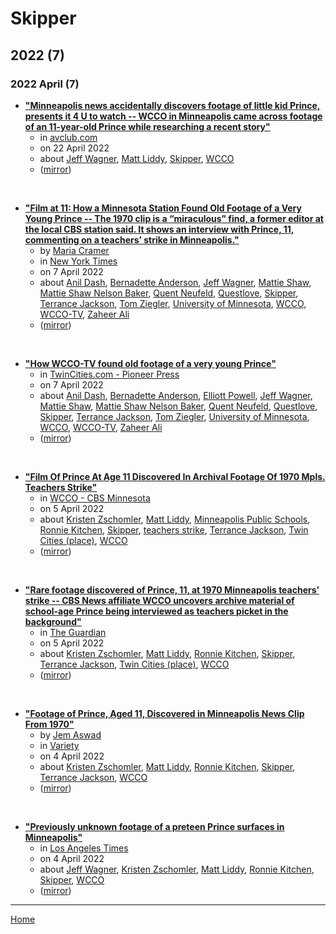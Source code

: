 # Skipper

## 2022 (7)

### 2022 April (7)

 - [**"Minneapolis news accidentally discovers footage of little kid Prince, presents it 4 U to watch -- WCCO in Minneapolis came across footage of an 11-year-old Prince while researching a recent story"**](https://www.avclub.com/young-prince-interview-wcco-minneapolis-1848745364)
    - in [avclub.com](../../publications/a-e/avclub-com/index.md)
    - on 22 April 2022
    - about [Jeff Wagner](../../topics/jeff-wagner/index.md), [Matt Liddy](../../topics/matt-liddy/index.md), [Skipper](../../topics/skipper/index.md), [WCCO](../../topics/wcco/index.md)
    - ([mirror](https://web.archive.org/web/*/https://www.avclub.com/young-prince-interview-wcco-minneapolis-1848745364))

<br />

 - [**"Film at 11: How a Minnesota Station Found Old Footage of a Very Young Prince -- The 1970 clip is a “miraculous” find, a former editor at the local CBS station said. It shows an interview with Prince, 11, commenting on a teachers’ strike in Minneapolis."**](https://www.nytimes.com/2022/04/07/us/prince-1970-teachers-strike-wcco.html)
    - by [Maria Cramer](../../authors/maria-cramer/index.md)
    - in [New York Times](../../publications/k-o/new-york-times/index.md)
    - on 7 April 2022
    - about [Anil Dash](../../topics/anil-dash/index.md), [Bernadette Anderson](../../topics/bernadette-anderson/index.md), [Jeff Wagner](../../topics/jeff-wagner/index.md), [Mattie Shaw](../../topics/mattie-shaw/index.md), [Mattie Shaw Nelson Baker](../../topics/mattie-shaw-nelson-baker/index.md), [Quent Neufeld](../../topics/quent-neufeld/index.md), [Questlove](../../topics/questlove/index.md), [Skipper](../../topics/skipper/index.md), [Terrance Jackson](../../topics/terrance-jackson/index.md), [Tom Ziegler](../../topics/tom-ziegler/index.md), [University of Minnesota](../../topics/university-of-minnesota/index.md), [WCCO](../../topics/wcco/index.md), [WCCO-TV](../../topics/wcco-tv/index.md), [Zaheer Ali](../../topics/zaheer-ali/index.md)
    - ([mirror](https://web.archive.org/web/*/https://www.nytimes.com/2022/04/07/us/prince-1970-teachers-strike-wcco.html))

<br />

 - [**"How WCCO-TV found old footage of a very young Prince"**](https://www.twincities.com/2022/04/07/film-at-11-how-wcco-tv-found-old-footage-of-a-very-young-prince/)
    - in [TwinCities.com - Pioneer Press](../../publications/p-t/twincities-com-pioneer-press/index.md)
    - on 7 April 2022
    - about [Anil Dash](../../topics/anil-dash/index.md), [Bernadette Anderson](../../topics/bernadette-anderson/index.md), [Elliott Powell](../../topics/elliott-powell/index.md), [Jeff Wagner](../../topics/jeff-wagner/index.md), [Mattie Shaw](../../topics/mattie-shaw/index.md), [Mattie Shaw Nelson Baker](../../topics/mattie-shaw-nelson-baker/index.md), [Quent Neufeld](../../topics/quent-neufeld/index.md), [Questlove](../../topics/questlove/index.md), [Skipper](../../topics/skipper/index.md), [Terrance Jackson](../../topics/terrance-jackson/index.md), [Tom Ziegler](../../topics/tom-ziegler/index.md), [University of Minnesota](../../topics/university-of-minnesota/index.md), [WCCO](../../topics/wcco/index.md), [WCCO-TV](../../topics/wcco-tv/index.md), [Zaheer Ali](../../topics/zaheer-ali/index.md)
    - ([mirror](https://web.archive.org/web/*/https://www.twincities.com/2022/04/07/film-at-11-how-wcco-tv-found-old-footage-of-a-very-young-prince/))

<br />

 - [**"Film Of Prince At Age 11 Discovered In Archival Footage Of 1970 Mpls. Teachers Strike"**](https://www.cbsnews.com/minnesota/news/prince-rare-footage-1970/)
    - in [WCCO - CBS Minnesota](../../publications/u-z/wcco-cbs-minnesota/index.md)
    - on 5 April 2022
    - about [Kristen Zschomler](../../topics/kristen-zschomler/index.md), [Matt Liddy](../../topics/matt-liddy/index.md), [Minneapolis Public Schools](../../topics/minneapolis-public-schools/index.md), [Ronnie Kitchen](../../topics/ronnie-kitchen/index.md), [Skipper](../../topics/skipper/index.md), [teachers strike](../../topics/teachers-strike/index.md), [Terrance Jackson](../../topics/terrance-jackson/index.md), [Twin Cities (place)](../../topics/place/twin-cities/index.md), [WCCO](../../topics/wcco/index.md)
    - ([mirror](https://web.archive.org/web/*/https://www.cbsnews.com/minnesota/news/prince-rare-footage-1970/))

<br />

 - [**"Rare footage discovered of Prince, 11, at 1970 Minneapolis teachers’ strike -- CBS News affiliate WCCO uncovers archive material of school-age Prince being interviewed as teachers picket in the background"**](https://www.theguardian.com/us-news/2022/apr/05/prince-1970-footage-minnesota-teachers-strike)
    - in [The Guardian](../../publications/f-j/the-guardian/index.md)
    - on 5 April 2022
    - about [Kristen Zschomler](../../topics/kristen-zschomler/index.md), [Matt Liddy](../../topics/matt-liddy/index.md), [Ronnie Kitchen](../../topics/ronnie-kitchen/index.md), [Skipper](../../topics/skipper/index.md), [Terrance Jackson](../../topics/terrance-jackson/index.md), [Twin Cities (place)](../../topics/place/twin-cities/index.md), [WCCO](../../topics/wcco/index.md)
    - ([mirror](https://web.archive.org/web/*/https://www.theguardian.com/us-news/2022/apr/05/prince-1970-footage-minnesota-teachers-strike))

<br />

 - [**"Footage of Prince, Aged 11, Discovered in Minneapolis News Clip From 1970"**](https://variety.com/2022/music/news/prince-aged-11-minneapolis-news-film-1235224008/)
    - by [Jem Aswad](../../authors/jem-aswad/index.md)
    - in [Variety](../../publications/u-z/variety/index.md)
    - on 4 April 2022
    - about [Kristen Zschomler](../../topics/kristen-zschomler/index.md), [Matt Liddy](../../topics/matt-liddy/index.md), [Ronnie Kitchen](../../topics/ronnie-kitchen/index.md), [Skipper](../../topics/skipper/index.md), [Terrance Jackson](../../topics/terrance-jackson/index.md), [WCCO](../../topics/wcco/index.md)
    - ([mirror](https://web.archive.org/web/*/https://variety.com/2022/music/news/prince-aged-11-minneapolis-news-film-1235224008/))

<br />

 - [**"Previously unknown footage of a preteen Prince surfaces in Minneapolis"**](https://www.latimes.com/entertainment-arts/music/story/2022-04-04/prince-at-11-footage)
    - in [Los Angeles Times](../../publications/k-o/los-angeles-times/index.md)
    - on 4 April 2022
    - about [Jeff Wagner](../../topics/jeff-wagner/index.md), [Kristen Zschomler](../../topics/kristen-zschomler/index.md), [Matt Liddy](../../topics/matt-liddy/index.md), [Ronnie Kitchen](../../topics/ronnie-kitchen/index.md), [Skipper](../../topics/skipper/index.md), [WCCO](../../topics/wcco/index.md)
    - ([mirror](https://web.archive.org/web/*/https://www.latimes.com/entertainment-arts/music/story/2022-04-04/prince-at-11-footage))

----

[Home](../index.md)
